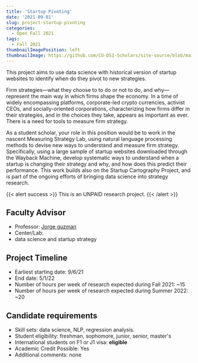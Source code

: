 ```yaml
---
title: 'Startup Pivoting'
date: '2021-09-01'
slug: project-startup-pivoting
categories:
  - Open Fall 2021
tags:
  - Fall 2021
thumbnailImagePosition: left
thumbnailImage: https://github.com/CU-DSI-Scholars/site-source/blob/main/static/img/search_engine.png?raw=true
---
```

This project aims to use data science with historical version of startup websites to identify when do they pivot to new strategies.

Firm strategies—what they choose to to do or not to do, and why—represent the main way in which firms shape the economy. In a time of widely encompassing platforms, corporate-led crypto currencies, activist CEOs, and socially-oriented corporations, characterizing how firms differ in their strategies, and in the choices they take, appears as important as ever. There is a need for tools to measure firm strategy. 

As a student scholar, your role in this position would be to work in the nascent Measuring Strategy Lab, using natural language processing methods to devise new ways to understand and measure firm strategy.  Specifically, using a large sample of startup websites downloaded through the Wayback Machine, develop systematic ways to understand when a startup is changing their strategy and why, and how does this predict their performance.  This work builds also on the Startup Cartography Project, and is part of the ongoing efforts of bringing data science into strategy research.

<!--more-->

{{< alert success >}}
This is an UNPAID research project.
{{< /alert >}}

## Faculty Advisor
+ Professor: [Jorge guzman](www.jorgeguzman.co)
+ Center/Lab: 
+ data science and startup strategy

## Project Timeline
+ Earliest starting date: 9/6/21
+ End date: 5/1/22
+ Number of hours per week of research expected during Fall 2021: ~15
+ Number of hours per week of research expected during Summer 2022: ~20

## Candidate requirements
+ Skill sets: data science, NLP, regression analysis.
+ Student eligibility: freshman, sophomore, junior, senior, master's
+ International students on F1 or J1 visa: **eligible**
+ Academic Credit Possible: Yes
+ Additional comments: none


